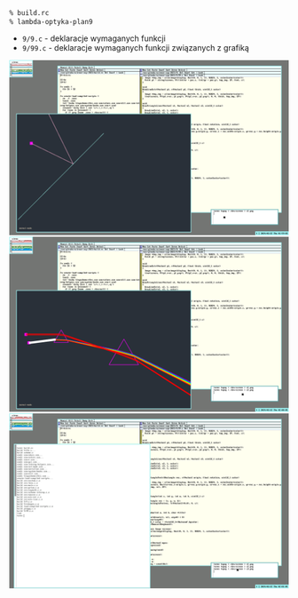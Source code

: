 ```shell
% build.rc
% lambda-optyka-plan9
```

- `9/9.c` - deklaracje wymaganych funkcji
- `9/99.c` - deklaracje wymaganych funkcji związanych z grafiką

![](s1.png)
![](s2.png)
![](s3.png)

